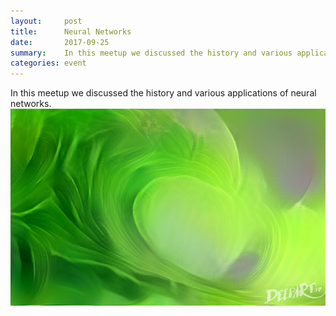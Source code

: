 ```yaml
---
layout:     post
title:      Neural Networks
date:       2017-09-25
summary:    In this meetup we discussed the history and various applications of neural networks.
categories: event
---
```


In this meetup we discussed the history and various applications of neural networks.
<a href="https://github.com/hawaiimachinelearning/hawaiimachinelearning.github.io/raw/master/slides/Neural%20Networks%20-%20Final%20Version.pdf" align="middle">
  <img src="https://github.com/hawaiimachinelearning/hawaiimachinelearning.github.io/raw/master/slides/bananawave.jpg" alt="Neural Networks Slides">
</a>
